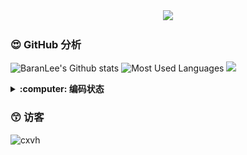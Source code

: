 <div align="center">
  <img src="https://cdn.jsdelivr.net/gh/cxvh/static/gif/20201201042317.webp">
</div>

### :heart_eyes: GitHub 分析
![BaranLee's Github stats](https://github-readme-stats.vercel.app/api?username=cxvh&theme=flag-india&show_icons=true)
![Most Used Languages](https://github-readme-stats.vercel.app/api/top-langs?username=cxvh&theme=flag-india&show_icons=true&locale=en&layout=compact)
![](https://github-readme-streak-stats.herokuapp.com/?user=cxvh)



<details>
  <summary><b> :computer: 编码状态</b></summary>
<!--START_SECTION:waka-->
![Code Time](http://img.shields.io/badge/Code%20Time-608%20hrs%2051%20mins-blue)

![Profile Views](http://img.shields.io/badge/Profile%20Views-4-blue)

**🐱 My GitHub Data** 

> 📦 480.5 kB Used in GitHub's Storage 
 > 
> 🏆 14 Contributions in the Year 2024
 > 
> 🚫 Not Opted to Hire
 > 
> 📜 187 Public Repositories 
 > 
> 🔑 16 Private Repositories 
 > 
**I'm a Night 🦉** 

```text
🌞 Morning                263 commits         ██████░░░░░░░░░░░░░░░░░░░   24.20 % 
🌆 Daytime                194 commits         ████░░░░░░░░░░░░░░░░░░░░░   17.85 % 
🌃 Evening                313 commits         ███████░░░░░░░░░░░░░░░░░░   28.79 % 
🌙 Night                  317 commits         ███████░░░░░░░░░░░░░░░░░░   29.16 % 
```
📅 **I'm Most Productive on Monday** 

```text
Monday                   314 commits         ███████░░░░░░░░░░░░░░░░░░   28.89 % 
Tuesday                  286 commits         ███████░░░░░░░░░░░░░░░░░░   26.31 % 
Wednesday                143 commits         ███░░░░░░░░░░░░░░░░░░░░░░   13.16 % 
Thursday                 45 commits          █░░░░░░░░░░░░░░░░░░░░░░░░   04.14 % 
Friday                   52 commits          █░░░░░░░░░░░░░░░░░░░░░░░░   04.78 % 
Saturday                 122 commits         ███░░░░░░░░░░░░░░░░░░░░░░   11.22 % 
Sunday                   125 commits         ███░░░░░░░░░░░░░░░░░░░░░░   11.50 % 
```


📊 **This Week I Spent My Time On** 

```text
🕑︎ Time Zone: Asia/Shanghai

💬 Programming Languages: 
No Activity Tracked This Week

🔥 Editors: 
No Activity Tracked This Week

🐱‍💻 Projects: 
No Activity Tracked This Week

💻 Operating System: 
No Activity Tracked This Week
```

**I Mostly Code in JavaScript** 

```text
JavaScript               22 repos            ████████████░░░░░░░░░░░░░   48.89 % 
HTML                     6 repos             ███░░░░░░░░░░░░░░░░░░░░░░   13.33 % 
Stylus                   3 repos             ██░░░░░░░░░░░░░░░░░░░░░░░   06.67 % 
Python                   3 repos             ██░░░░░░░░░░░░░░░░░░░░░░░   06.67 % 
TypeScript               1 repo              █░░░░░░░░░░░░░░░░░░░░░░░░   02.22 % 
```



**Timeline**

![Lines of Code chart](https://raw.githubusercontent.com/cxvh/cxvh/main/assets/bar_graph.png)


 Last Updated on 14/06/2024 20:32:01 UTC
<!--END_SECTION:waka-->

</details>

### :kissing_smiling_eyes: 访客
  
![cxvh](https://komarev.com/ghpvc/?username=cxvh&label=Profile%20views&color=0e75b6&style=flat)

[website]: https://cxvh.com/
[website2]: https://blog.cxvh.com/

[mail]: mailto:info@cxvh.com
[codesandbox]: https://codesandbox.com/cxvh

